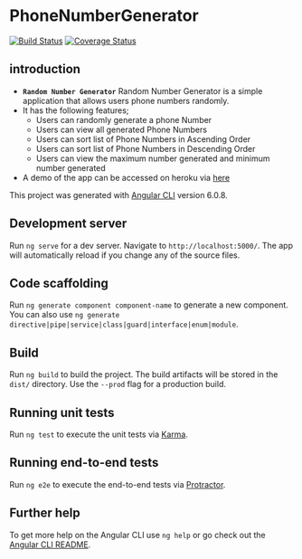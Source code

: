 # PhoneNumberGenerator

[![Build Status](https://travis-ci.org/ayeniblessing101/phone-number-generator-api.svg?branch=master)](https://travis-ci.org/ayeniblessing101/phone-number-generator-api)
[![Coverage Status](https://coveralls.io/repos/github/ayeniblessing101/phone-number-generator-api/badge.svg?branch=master)](https://coveralls.io/github/ayeniblessing101/phone-number-generator-api?branch=master)

## introduction

* **`Random Number Generator`** Random Number Generator is a simple application that allows users phone numbers randomly.
* It has the following features;
  * Users can randomly generate a phone Number
  * Users can view all generated Phone Numbers
  * Users can sort list of Phone Numbers in Ascending Order
  * Users can sort list of Phone Numbers in Descending Order
  * Users can view the maximum number generated and minimum number generated
* A demo of the app can be accessed on heroku via [here](https://blessing-rng.herokuapp.com)


This project was generated with [Angular CLI](https://github.com/angular/angular-cli) version 6.0.8.

## Development server

Run `ng serve` for a dev server. Navigate to `http://localhost:5000/`. The app will automatically reload if you change any of the source files.

## Code scaffolding

Run `ng generate component component-name` to generate a new component. You can also use `ng generate directive|pipe|service|class|guard|interface|enum|module`.

## Build

Run `ng build` to build the project. The build artifacts will be stored in the `dist/` directory. Use the `--prod` flag for a production build.

## Running unit tests

Run `ng test` to execute the unit tests via [Karma](https://karma-runner.github.io).

## Running end-to-end tests

Run `ng e2e` to execute the end-to-end tests via [Protractor](http://www.protractortest.org/).

## Further help

To get more help on the Angular CLI use `ng help` or go check out the [Angular CLI README](https://github.com/angular/angular-cli/blob/master/README.md).
